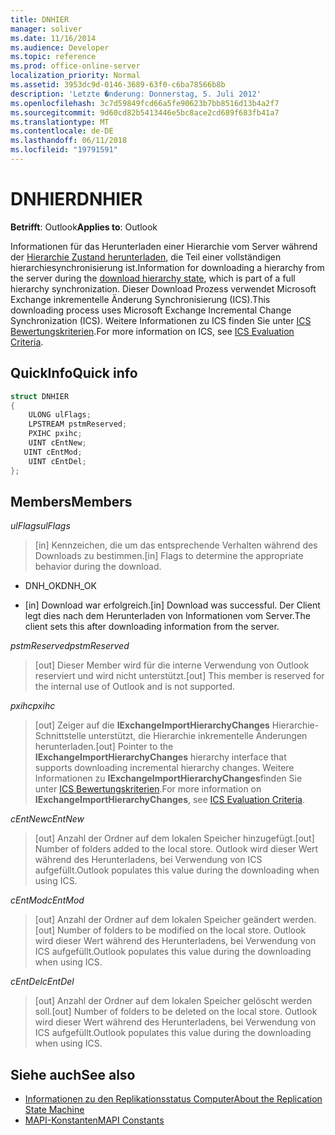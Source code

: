 ```yaml
---
title: DNHIER
manager: soliver
ms.date: 11/16/2014
ms.audience: Developer
ms.topic: reference
ms.prod: office-online-server
localization_priority: Normal
ms.assetid: 3953dc9d-0146-3689-63f0-c6ba78566b8b
description: 'Letzte �nderung: Donnerstag, 5. Juli 2012'
ms.openlocfilehash: 3c7d59849fcd66a5fe90623b7bb8516d13b4a2f7
ms.sourcegitcommit: 9d60cd82b5413446e5bc8ace2cd689f683fb41a7
ms.translationtype: MT
ms.contentlocale: de-DE
ms.lasthandoff: 06/11/2018
ms.locfileid: "19791591"
---
```

# <a name="dnhier"></a><span data-ttu-id="00cc3-103">DNHIER</span><span class="sxs-lookup"><span data-stu-id="00cc3-103">DNHIER</span></span>

<span data-ttu-id="00cc3-104">**Betrifft**: Outlook</span><span class="sxs-lookup"><span data-stu-id="00cc3-104">**Applies to**: Outlook</span></span> 
  
<span data-ttu-id="00cc3-105">Informationen für das Herunterladen einer Hierarchie vom Server während der [Hierarchie Zustand herunterladen](download-hierarchy-state.md), die Teil einer vollständigen hierarchiesynchronisierung ist.</span><span class="sxs-lookup"><span data-stu-id="00cc3-105">Information for downloading a hierarchy from the server during the [download hierarchy state](download-hierarchy-state.md), which is part of a full hierarchy synchronization.</span></span> <span data-ttu-id="00cc3-106">Dieser Download Prozess verwendet Microsoft Exchange inkrementelle Änderung Synchronisierung (ICS).</span><span class="sxs-lookup"><span data-stu-id="00cc3-106">This downloading process uses Microsoft Exchange Incremental Change Synchronization (ICS).</span></span> <span data-ttu-id="00cc3-107">Weitere Informationen zu ICS finden Sie unter [ICS Bewertungskriterien](http://msdn.microsoft.com/de-de/library/aa579252%28EXCHG.80%29.aspx).</span><span class="sxs-lookup"><span data-stu-id="00cc3-107">For more information on ICS, see [ICS Evaluation Criteria](http://msdn.microsoft.com/de-de/library/aa579252%28EXCHG.80%29.aspx).</span></span>
  
## <a name="quick-info"></a><span data-ttu-id="00cc3-108">QuickInfo</span><span class="sxs-lookup"><span data-stu-id="00cc3-108">Quick info</span></span>

```cpp
struct DNHIER 
{ 
    ULONG ulFlags; 
    LPSTREAM pstmReserved; 
    PXIHC pxihc; 
    UINT cEntNew; 
   UINT cEntMod; 
    UINT cEntDel; 
};
```

## <a name="members"></a><span data-ttu-id="00cc3-109">Members</span><span class="sxs-lookup"><span data-stu-id="00cc3-109">Members</span></span>

<span data-ttu-id="00cc3-110">_ulFlags_</span><span class="sxs-lookup"><span data-stu-id="00cc3-110">_ulFlags_</span></span>
  
>  <span data-ttu-id="00cc3-111">[in] Kennzeichen, die um das entsprechende Verhalten während des Downloads zu bestimmen.</span><span class="sxs-lookup"><span data-stu-id="00cc3-111">[in] Flags to determine the appropriate behavior during the download.</span></span> 
    
   - <span data-ttu-id="00cc3-112">DNH_OK</span><span class="sxs-lookup"><span data-stu-id="00cc3-112">DNH_OK</span></span>
    
   - <span data-ttu-id="00cc3-113">[in] Download war erfolgreich.</span><span class="sxs-lookup"><span data-stu-id="00cc3-113">[in] Download was successful.</span></span> <span data-ttu-id="00cc3-114">Der Client legt dies nach dem Herunterladen von Informationen vom Server.</span><span class="sxs-lookup"><span data-stu-id="00cc3-114">The client sets this after downloading information from the server.</span></span>
    
<span data-ttu-id="00cc3-115">_pstmReserved_</span><span class="sxs-lookup"><span data-stu-id="00cc3-115">_pstmReserved_</span></span>
  
> <span data-ttu-id="00cc3-116">[out] Dieser Member wird für die interne Verwendung von Outlook reserviert und wird nicht unterstützt.</span><span class="sxs-lookup"><span data-stu-id="00cc3-116">[out] This member is reserved for the internal use of Outlook and is not supported.</span></span> 
    
<span data-ttu-id="00cc3-117">_pxihc_</span><span class="sxs-lookup"><span data-stu-id="00cc3-117">_pxihc_</span></span>
  
>  <span data-ttu-id="00cc3-118">[out] Zeiger auf die **IExchangeImportHierarchyChanges** Hierarchie-Schnittstelle unterstützt, die Hierarchie inkrementelle Änderungen herunterladen.</span><span class="sxs-lookup"><span data-stu-id="00cc3-118">[out] Pointer to the **IExchangeImportHierarchyChanges** hierarchy interface that supports downloading incremental hierarchy changes.</span></span> <span data-ttu-id="00cc3-119">Weitere Informationen zu **IExchangeImportHierarchyChanges**finden Sie unter [ICS Bewertungskriterien](http://msdn.microsoft.com/de-de/library/aa579252%28EXCHG.80%29.aspx).</span><span class="sxs-lookup"><span data-stu-id="00cc3-119">For more information on **IExchangeImportHierarchyChanges**, see [ICS Evaluation Criteria](http://msdn.microsoft.com/de-de/library/aa579252%28EXCHG.80%29.aspx).</span></span>
    
<span data-ttu-id="00cc3-120">_cEntNew_</span><span class="sxs-lookup"><span data-stu-id="00cc3-120">_cEntNew_</span></span>
  
> <span data-ttu-id="00cc3-121">[out] Anzahl der Ordner auf dem lokalen Speicher hinzugefügt.</span><span class="sxs-lookup"><span data-stu-id="00cc3-121">[out] Number of folders added to the local store.</span></span> <span data-ttu-id="00cc3-122">Outlook wird dieser Wert während des Herunterladens, bei Verwendung von ICS aufgefüllt.</span><span class="sxs-lookup"><span data-stu-id="00cc3-122">Outlook populates this value during the downloading when using ICS.</span></span>
    
<span data-ttu-id="00cc3-123">_cEntMod_</span><span class="sxs-lookup"><span data-stu-id="00cc3-123">_cEntMod_</span></span>
  
> <span data-ttu-id="00cc3-124">[out] Anzahl der Ordner auf dem lokalen Speicher geändert werden.</span><span class="sxs-lookup"><span data-stu-id="00cc3-124">[out] Number of folders to be modified on the local store.</span></span> <span data-ttu-id="00cc3-125">Outlook wird dieser Wert während des Herunterladens, bei Verwendung von ICS aufgefüllt.</span><span class="sxs-lookup"><span data-stu-id="00cc3-125">Outlook populates this value during the downloading when using ICS.</span></span>
    
<span data-ttu-id="00cc3-126">_cEntDel_</span><span class="sxs-lookup"><span data-stu-id="00cc3-126">_cEntDel_</span></span>
  
> <span data-ttu-id="00cc3-127">[out] Anzahl der Ordner auf dem lokalen Speicher gelöscht werden soll.</span><span class="sxs-lookup"><span data-stu-id="00cc3-127">[out] Number of folders to be deleted on the local store.</span></span> <span data-ttu-id="00cc3-128">Outlook wird dieser Wert während des Herunterladens, bei Verwendung von ICS aufgefüllt.</span><span class="sxs-lookup"><span data-stu-id="00cc3-128">Outlook populates this value during the downloading when using ICS.</span></span>
    
## <a name="see-also"></a><span data-ttu-id="00cc3-129">Siehe auch</span><span class="sxs-lookup"><span data-stu-id="00cc3-129">See also</span></span>

- [<span data-ttu-id="00cc3-130">Informationen zu den Replikationsstatus Computer</span><span class="sxs-lookup"><span data-stu-id="00cc3-130">About the Replication State Machine</span></span>](about-the-replication-state-machine.md) 
- [<span data-ttu-id="00cc3-131">MAPI-Konstanten</span><span class="sxs-lookup"><span data-stu-id="00cc3-131">MAPI Constants</span></span>](mapi-constants.md)

